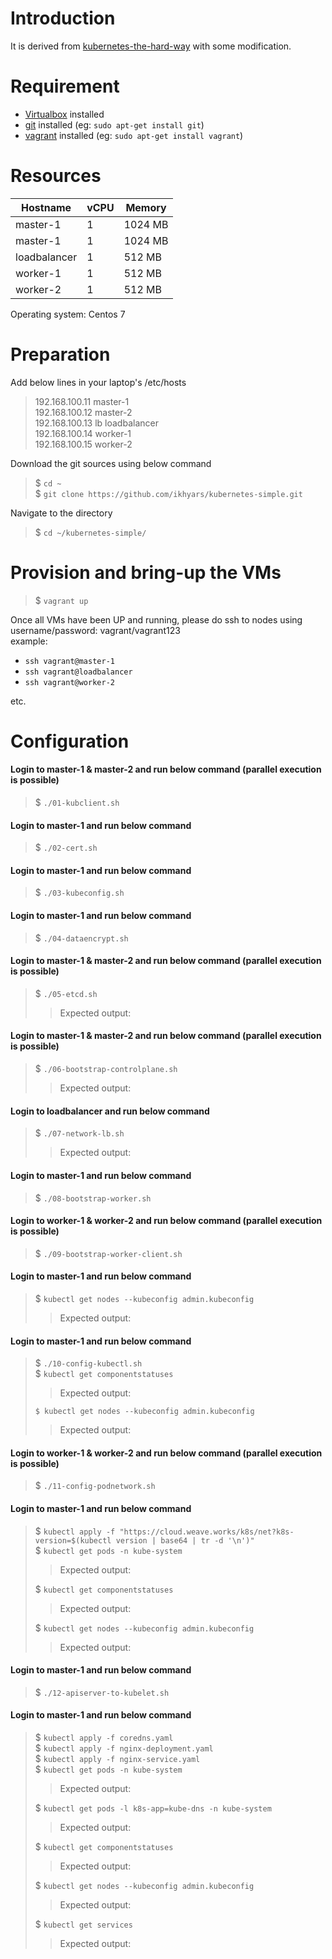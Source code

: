 # Introduction
It is derived from [kubernetes-the-hard-way](https://github.com/kelseyhightower/kubernetes-the-hard-way) with some modification.

# Requirement
- [Virtualbox](https://www.virtualbox.org/wiki/Downloads) installed  
- [git](https://git-scm.com/downloads/) installed (eg: `sudo apt-get install git`)  
- [vagrant](https://www.vagrantup.com/downloads.html) installed (eg: `sudo apt-get install vagrant`)  

# Resources

|Hostname|vCPU|Memory|
|---|---|---|
|master-1|1|1024 MB|
|master-1|1|1024 MB|
|loadbalancer|1|512 MB|
|worker-1|1|512 MB|
|worker-2|1|512 MB|

Operating system: Centos 7

# Preparation
Add below lines in your laptop's /etc/hosts  
> 192.168.100.11  master-1  
> 192.168.100.12  master-2  
> 192.168.100.13  lb loadbalancer  
> 192.168.100.14  worker-1  
> 192.168.100.15  worker-2  

Download the git sources using below command  
> $ `cd ~`   
> $ `git clone https://github.com/ikhyars/kubernetes-simple.git`  
  
Navigate to the directory  
> $ `cd ~/kubernetes-simple/`  

# Provision and bring-up the VMs

> $ `vagrant up`  

Once all VMs have been UP and running, please do ssh to nodes using username/password: vagrant/vagrant123  
example:  
- `ssh vagrant@master-1`  
- `ssh vagrant@loadbalancer`  
- `ssh vagrant@worker-2`  

etc.

# Configuration

#### Login to master-1 & master-2 and run below command (parallel execution is possible)
> $ `./01-kubclient.sh`  
  
#### Login to master-1 and run below command   
> $ `./02-cert.sh`  

#### Login to master-1 and run below command  
> $ `./03-kubeconfig.sh`  

#### Login to master-1 and run below command  
> $ `./04-dataencrypt.sh`  

#### Login to master-1 & master-2 and run below command (parallel execution is possible)  
> $ `./05-etcd.sh`  
>> Expected output:  
>    

#### Login to master-1 & master-2 and run below command (parallel execution is possible)  
> $ `./06-bootstrap-controlplane.sh`  
>> Expected output:  
>   

#### Login to loadbalancer and run below command
> $ `./07-network-lb.sh`  
>> Expected output:  
>   

#### Login to master-1 and run below command 
> $ `./08-bootstrap-worker.sh`

#### Login to worker-1 & worker-2 and run below command (parallel execution is possible)
> $ `./09-bootstrap-worker-client.sh`

#### Login to master-1 and run below command 
> $ `kubectl get nodes --kubeconfig admin.kubeconfig`
>> Expected output:  
>  

#### Login to master-1 and run below command 
> $ `./10-config-kubectl.sh`  
> $ `kubectl get componentstatuses`  
>> Expected output:  
>    
> `$ kubectl get nodes --kubeconfig admin.kubeconfig`  
>> Expected output:  
>    

#### Login to worker-1 & worker-2 and run below command (parallel execution is possible)
> $ `./11-config-podnetwork.sh`

#### Login to master-1 and run below command 
> $ `kubectl apply -f "https://cloud.weave.works/k8s/net?k8s-version=$(kubectl version | base64 | tr -d '\n')"`  
> $ `kubectl get pods -n kube-system`  
>> Expected output:    
>  
> $ `kubectl get componentstatuses`  
>> Expected output:  
>  
> $ `kubectl get nodes --kubeconfig admin.kubeconfig`  
>> Expected output:  
>    

#### Login to master-1 and run below command 
> $ `./12-apiserver-to-kubelet.sh`

#### Login to master-1 and run below command   
> $ `kubectl apply -f coredns.yaml`  
> $ `kubectl apply -f nginx-deployment.yaml`  
> $ `kubectl apply -f nginx-service.yaml`  
> $ `kubectl get pods -n kube-system`  
>> Expected output:  
>    
> $ `kubectl get pods -l k8s-app=kube-dns -n kube-system`  
>> Expected output:    
>  
> $ `kubectl get componentstatuses`  
>> Expected output:  
>  
> $ `kubectl get nodes --kubeconfig admin.kubeconfig`  
>> Expected output:  
>  
> $ `kubectl get services`  
>> Expected output:  
>    

